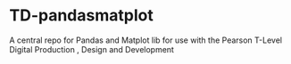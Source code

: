 # TD-pandasmatplot
A central repo for Pandas and Matplot lib for use with the Pearson T-Level Digital Production , Design and Development
